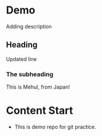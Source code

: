 # Demo

Adding description

## Heading

Updated line

### The subheading

This is Mehul, from Japan!

# Content Start

- This is demo repo for git practice.
